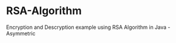 RSA-Algorithm
=============

Encryption and Descryption example using RSA Algorithm in Java - Asymmetric
